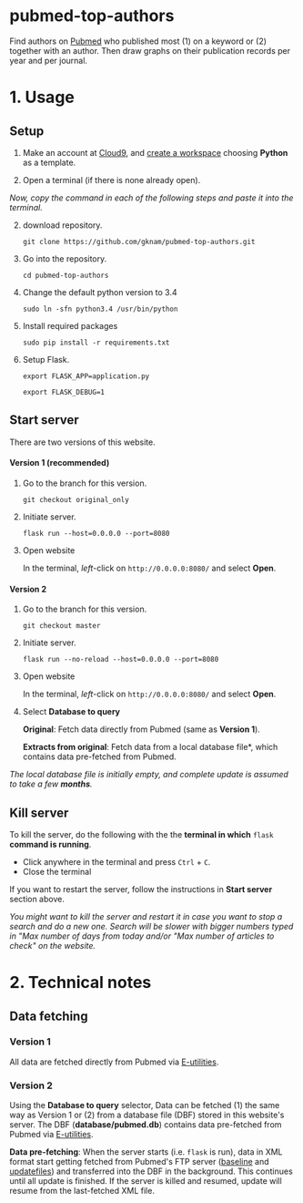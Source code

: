 # pubmed-top-authors
Find authors on [Pubmed](https://www.ncbi.nlm.nih.gov/pubmed/) who published most (1) on a keyword or (2) together with an author.
Then draw graphs on their publication records per year and per journal.

# 1. Usage
## Setup
1. Make an account at [Cloud9](https://c9.io), and [create a workspace](https://docs.c9.io/v1.0/docs/create-a-workspace) choosing **Python** as a template.

2. Open a terminal (if there is none already open).

*Now, copy the command in each of the following steps and paste it into the terminal.*
<br>

2. download repository.

   `git clone https://github.com/gknam/pubmed-top-authors.git`

3. Go into the repository.

   `cd pubmed-top-authors`

4. Change the default python version to 3.4

   `sudo ln -sfn python3.4 /usr/bin/python`

5. Install required packages

   `sudo pip install -r requirements.txt`

6. Setup Flask.

   `export FLASK_APP=application.py`

   `export FLASK_DEBUG=1`

## Start server

There are two versions of this website.

#### Version 1 (recommended)

1. Go to the branch for this version.

   `git checkout original_only`

2. Initiate server.

   `flask run --host=0.0.0.0 --port=8080`

3. Open website

   In the terminal, *left*-click on `http://0.0.0.0:8080/` and select **Open**.

#### Version 2

1. Go to the branch for this version.

   `git checkout master`

2. Initiate server.

   `flask run --no-reload --host=0.0.0.0 --port=8080`

3. Open website

   In the terminal, *left*-click on `http://0.0.0.0:8080/` and select **Open**.

4. Select **Database to query**

   **Original**: Fetch data directly from Pubmed (same as **Version 1**).

   **Extracts from original**: Fetch data from a local database file*, which contains data pre-fetched from Pubmed.

*The local database file is initially empty, and complete update is assumed to take a few **months**.*

## Kill server

To kill the server, do the following with the the **terminal in which** `flask` **command is running**.

* Click anywhere in the terminal and press `Ctrl` + `C`.
* Close the terminal

If you want to restart the server, follow the instructions in **Start server** section above.

*You might want to kill the server and restart it in case you want to stop a search and do a new one. Search will be slower with bigger numbers typed in "Max number of days from today and/or "Max number of articles to check" on the website.*

# 2. Technical notes
## Data fetching

### Version 1
All data are fetched directly from Pubmed via [E-utilities](https://www.ncbi.nlm.nih.gov/books/NBK25501/).

### Version 2

Using the **Database to query** selector, Data can be fetched (1) the same way as Version 1 or (2) from a database file (DBF) stored in this website's server. The DBF (**database/pubmed.db**) contains data pre-fetched from Pubmed via [E-utilities](https://www.ncbi.nlm.nih.gov/books/NBK25501/).

**Data pre-fetching**: When the server starts (i.e. `flask` is run), data in XML format start getting fetched from Pubmed's FTP server ([baseline](http://bit.ly/2hMJru1) and [updatefiles](http://bit.ly/2y0kwcr)) and transferred into the DBF in the background. This continues until all update is finished. If the server is killed and resumed, update will resume from the last-fetched XML file.
